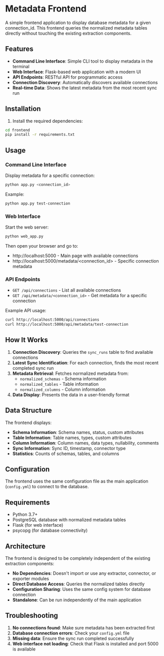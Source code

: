 # Metadata Frontend

A simple frontend application to display database metadata for a given connection_id. This frontend queries the normalized metadata tables directly without touching the existing extraction components.

## Features

- **Command Line Interface**: Simple CLI tool to display metadata in the terminal
- **Web Interface**: Flask-based web application with a modern UI
- **API Endpoints**: RESTful API for programmatic access
- **Connection Discovery**: Automatically discovers available connections
- **Real-time Data**: Shows the latest metadata from the most recent sync run

## Installation

1. Install the required dependencies:
```bash
cd frontend
pip install -r requirements.txt
```

## Usage

### Command Line Interface

Display metadata for a specific connection:

```bash
python app.py <connection_id>
```

Example:
```bash
python app.py test-connection
```

### Web Interface

Start the web server:

```bash
python web_app.py
```

Then open your browser and go to:
- http://localhost:5000 - Main page with available connections
- http://localhost:5000/metadata/<connection_id> - Specific connection metadata

### API Endpoints

- `GET /api/connections` - List all available connections
- `GET /api/metadata/<connection_id>` - Get metadata for a specific connection

Example API usage:
```bash
curl http://localhost:5000/api/connections
curl http://localhost:5000/api/metadata/test-connection
```

## How It Works

1. **Connection Discovery**: Queries the `sync_runs` table to find available connections
2. **Latest Sync Identification**: For each connection, finds the most recent completed sync run
3. **Metadata Retrieval**: Fetches normalized metadata from:
   - `normalized_schemas` - Schema information
   - `normalized_tables` - Table information  
   - `normalized_columns` - Column information
4. **Data Display**: Presents the data in a user-friendly format

## Data Structure

The frontend displays:

- **Schema Information**: Schema names, status, custom attributes
- **Table Information**: Table names, types, custom attributes
- **Column Information**: Column names, data types, nullability, comments
- **Sync Information**: Sync ID, timestamp, connector type
- **Statistics**: Counts of schemas, tables, and columns

## Configuration

The frontend uses the same configuration file as the main application (`config.yml`) to connect to the database.

## Requirements

- Python 3.7+
- PostgreSQL database with normalized metadata tables
- Flask (for web interface)
- psycopg (for database connectivity)

## Architecture

The frontend is designed to be completely independent of the existing extraction components:

- **No Dependencies**: Doesn't import or use any extractor, connector, or exporter modules
- **Direct Database Access**: Queries the normalized tables directly
- **Configuration Sharing**: Uses the same config system for database connection
- **Standalone**: Can be run independently of the main application

## Troubleshooting

1. **No connections found**: Make sure metadata has been extracted first
2. **Database connection errors**: Check your `config.yml` file
3. **Missing data**: Ensure the sync run completed successfully
4. **Web interface not loading**: Check that Flask is installed and port 5000 is available
